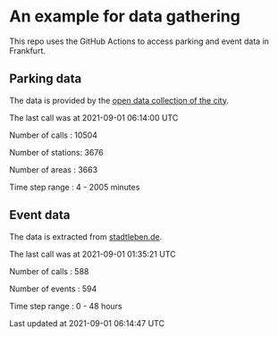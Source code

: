 # An example for data gathering

This repo uses the GitHub Actions to access parking and event data in Frankfurt.

## Parking data
The data is provided by the [open data collection of the city](https://www.offenedaten.frankfurt.de/).

The last call was at 2021-09-01 06:14:00 UTC

Number of calls   : 10504

Number of stations:  3676

Number of areas   :  3663

Time step range   :     4 -  2005 minutes


## Event data
The data is extracted from [stadtleben.de](https://stadtleben.de/frankfurt/).

The last call was at 2021-09-01 01:35:21 UTC

Number of calls   : 588

Number of events  : 594

Time step range   :   0 -  48 hours


Last updated at 2021-09-01 06:14:47 UTC
